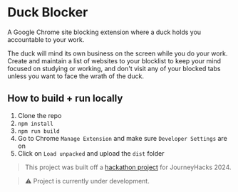 # Duck Blocker

A Google Chrome site blocking extension where a duck holds you accountable to your work. 

The duck will mind its own business on the screen while you do your work. Create and maintain a list of websites to your blocklist to keep your mind focused on studying or working, and don't visit any of your blocked tabs unless you want to face the wrath of the duck.

## How to build + run locally
1. Clone the repo
2. `npm install`
3. `npm run build`
4. Go to Chrome `Manage Extension` and make sure `Developer Settings` are on
5. Click on `Load unpacked` and upload the `dist` folder

> This project was built off a [hackathon project](https://github.com/bryanjhdang/journeyhacks-2024) for JourneyHacks 2024.

> ⚠️ Project is currently under development.
